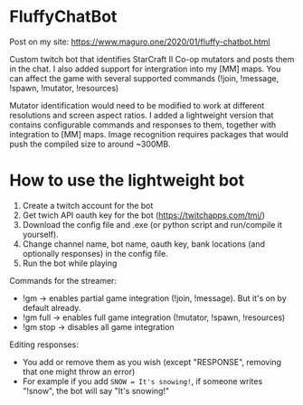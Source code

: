 # FluffyChatBot

Post on my site: https://www.maguro.one/2020/01/fluffy-chatbot.html

Custom twitch bot that identifies StarCraft II Co-op mutators and posts them in the chat. I also added support for intergration into my [MM] maps. You can affect the game with several supported commands (!join, !message, !spawn, !mutator, !resources)

Mutator identification would need to be modified to work at different resolutions and screen aspect ratios. I added a lightweight version that contains configurable commands and responses to them, together with integration to [MM] maps. Image recognition requires packages that would push the compiled size to around ~300MB.

# How to use the lightweight bot

1. Create a twitch account for the bot
2. Get twich API oauth key for the bot (https://twitchapps.com/tmi/)
3. Download the config file and .exe (or python script and run/compile it yourself).
4. Change channel name, bot name, oauth key, bank locations (and optionally responses) in the config file.
5. Run the bot while playing

Commands for the streamer: 
* !gm → enables partial game integration (!join, !message). But it's on by default already.
* !gm full → enables full game integration (!mutator, !spawn, !resources)
* !gm stop → disables all game integration

Editing responses:

* You add or remove them as you wish (except "RESPONSE", removing that one might throw an error)
* For example if you add `SNOW = It's snowing!`, if someone writes "!snow", the bot will say "It's snowing!"
